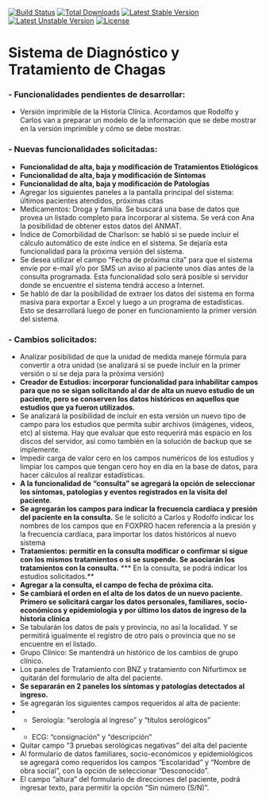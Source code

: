 [![Build Status](https://travis-ci.org/laravel/framework.svg)](https://travis-ci.org/laravel/framework)
[![Total Downloads](https://poser.pugx.org/laravel/framework/d/total.svg)](https://packagist.org/packages/laravel/framework)
[![Latest Stable Version](https://poser.pugx.org/laravel/framework/v/stable.svg)](https://packagist.org/packages/laravel/framework)
[![Latest Unstable Version](https://poser.pugx.org/laravel/framework/v/unstable.svg)](https://packagist.org/packages/laravel/framework)
[![License](https://poser.pugx.org/laravel/framework/license.svg)](https://packagist.org/packages/laravel/framework)

# Sistema de Diagnóstico y Tratamiento de Chagas

### - Funcionalidades pendientes de desarrollar: ###
* Versión imprimible de la Historia Clínica. Acordamos que Rodolfo y Carlos van a preparar un modelo de la información que se debe mostrar en la versión imprimible y cómo se debe mostrar.

### - Nuevas funcionalidades solicitadas: ###
* **Funcionalidad de alta, baja y modificación de Tratamientos Etiológicos**
* **Funcionalidad de alta, baja y modificación de Síntomas**
* **Funcionalidad de alta, baja y modificación de Patologías**
* Agregar los siguientes paneles a la pantalla principal del sistema: últimos pacientes atendidos, próximas citas
* Medicamentos: Droga y familia. Se buscará una base de datos que provea un listado completo para incorporar al sistema. Se verá con Ana la posibilidad de obtener estos datos del ANMAT.
* Índice de Comorbilidad de Charlson: se habló si se puede incluir el cálculo automático de este índice en el sistema. Se dejaría esta funcionalidad para la próxima versión del sistema.
* Se desea utilizar el campo “Fecha de próxima cita” para que el sistema envíe por e-mail y/o por SMS un aviso al paciente unos días antes de la consulta programada. Esta funcionalidad solo será posible si servidor donde se encuentre el sistema tendrá acceso a Internet. 
* Se habló de dar la posibilidad de extraer los datos del sistema en forma masiva para exportar a Excel y luego a un programa de estadísticas. Esto se desarrollará luego de poner en funcionamiento la primer versión del sistema.

### - Cambios solicitados: ###
* Analizar posibilidad de que la unidad de medida maneje fórmula para convertir a otra unidad (se analizará si se puede incluir en la primer versión o si se deja para la próxima versión)
* **Creador de Estudios: incorporar funcionalidad para inhabilitar campos para que no se sigan solicitando al dar de alta un nuevo estudio de un paciente, pero se conserven los datos históricos en aquellos que estudios que ya fueron utilizados.**
* Se analizará la posibilidad de incluir en esta versión un nuevo tipo de campo para los estudios que permita subir archivos (imágenes, videos, etc) al sistema. Hay que evaluar que esto requerirá más espacio en los discos del servidor, así como también en la solución de backup que se implemente.
* Impedir carga de valor cero en los campos numéricos de los estudios y limpiar los campos que tengan cero hoy en día en la base de datos, para hacer cálculos al realizar estadísticas.
* **A la funcionalidad de “consulta” se agregará la opción de seleccionar los síntomas, patologías y eventos registrados en la visita del paciente**. 
* **Se agregarán los campos para indicar la frecuencia cardíaca y presión del paciente en la consulta.** Se le solicitó a Carlos y Rodolfo indicar los nombres de los campos que en FOXPRO hacen referencia a la presión y la frecuencia cardíaca, para importar los datos históricos al nuevo sistema
* **Tratamientos: permitir en la consulta modificar o confirmar si sigue con los mismos tratamientos o si se suspende. Se asociarán los tratamientos con la consulta.**
*** En la consulta, se podrá indicar los estudios solicitados.**
* **Agregar a la consulta, el campo de fecha de próxima cita.**
* **Se cambiará el orden en el alta de los datos de un nuevo paciente. Primero se solicitará cargar los datos personales, familiares, socio-económicos y epidemiologia y por último los datos de ingreso de la historia clínica**
* Se tabularán los datos de país y provincia, no así la localidad. Y se permitirá igualmente el registro de otro país o provincia que no se encuentre en el listado.
* Grupo Clínico: Se mantendrá un histórico de los cambios de grupo clínico. 
* Los paneles de Tratamiento con BNZ y tratamiento con Nifurtimox se quitarán del formulario de alta del paciente.
* **Se separarán en 2 paneles los síntomas y patologías detectados al ingreso.**
* Se agregarán los siguientes campos requeridos al alta de paciente:
* * Serología: “serología al ingreso” y “títulos serológicos”
* * ECG: “consignación” y “descripción”
* Quitar campo “3 pruebas serológicas negativas” del alta del paciente
* Al formulario de datos familiares, socio-económicos y epidemiológicos se agregará como requeridos los campos “Escolaridad” y “Nombre de obra social”, con la opción de seleccionar “Desconocido”.
* El campo “altura” del formulario de direcciones del paciente, podrá ingresar texto, para permitir la opción “Sin número (S/N)”.